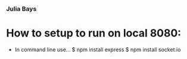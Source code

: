 ### Julia Bays

# How to setup to run on local 8080:
- In command line use...
$ npm install express
$ npm install socket.io

